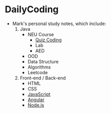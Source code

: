 # DailyCoding

- Mark's personal study notes, which include:  
    1. Java
        - NEU Course
            - [Quiz Coding](Java/quizReview.md)
            - Lab
            - AED
        - OOD
        - Data Structure
        - Algorithms
        - Leetcode
    2. Front-end / Back-end
        - HTML
        - CSS
        - [JavaScript](前端/JavaScript.md)
        - [Angular](前端/Angular.md)
        - [Node.js](前端/Node.js.md)




